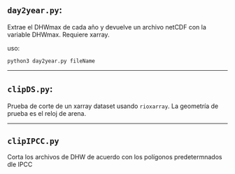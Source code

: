## `day2year.py`:  

Extrae el DHWmax de cada año y devuelve un archivo netCDF con la variable DHWmax. Requiere xarray.  

uso: 

`python3 day2year.py fileName` 

---------------------


## `clipDS.py`:

Prueba de corte de un xarray dataset usando `rioxarray`. La geometría de prueba es el reloj de arena.


------------------------

## `clipIPCC.py`

Corta los archivos de DHW de acuerdo con los polígonos predetermnados dle IPCC


